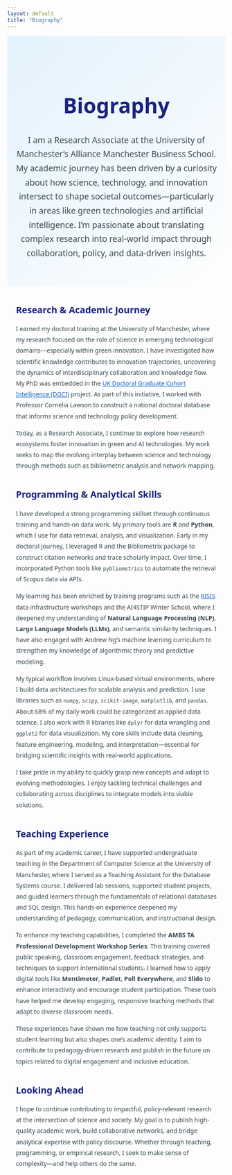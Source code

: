 ```yaml
---
layout: default
title: "Biography"
---
```


<div style="text-align: center; padding: 60px 20px; background: linear-gradient(135deg, #e3f2fd, #fefefe); color: #1a237e; font-family: 'Segoe UI', 'Roboto', sans-serif;">
  <h1 style="font-size: 3rem; font-weight: bold;">Biography</h1>
  <p style="font-size: 1.2rem; max-width: 850px; margin: 0 auto; line-height: 1.7; color: #37474f;">
    I am a Research Associate at the University of Manchester’s Alliance Manchester Business School. My academic journey has been driven by a curiosity about how science, technology, and innovation intersect to shape societal outcomes—particularly in areas like green technologies and artificial intelligence. I’m passionate about translating complex research into real-world impact through collaboration, policy, and data-driven insights.
  </p>
</div>

<div style="max-width: 900px; margin: 40px auto; font-family: 'Segoe UI', 'Roboto', sans-serif; color: #37474f; padding: 0 20px;">

  <h2 style="color: #1a237e;">Research & Academic Journey</h2>
  <p style="line-height: 1.8;">
    I earned my doctoral training at the University of Manchester, where my research focused on the role of science in emerging technological domains—especially within green innovation. I have investigated how scientific knowledge contributes to innovation trajectories, uncovering the dynamics of interdisciplinary collaboration and knowledge flow. My PhD was embedded in the <a href="https://www.mioir.manchester.ac.uk/research/projects/uk-dgci/" style="color: #1565c0;">UK Doctoral Graduate Cohort Intelligence (DGCI)</a> project. As part of this initiative, I worked with Professor Cornelia Lawson to construct a national doctoral database that informs science and technology policy development.
  </p>
  <p style="line-height: 1.8;">
    Today, as a Research Associate, I continue to explore how research ecosystems foster innovation in green and AI technologies. My work seeks to map the evolving interplay between science and technology through methods such as bibliometric analysis and network mapping.
  </p>

  <h2 style="color: #1a237e; margin-top: 40px;">Programming & Analytical Skills</h2>
  <p style="line-height: 1.8;">
    I have developed a strong programming skillset through continuous training and hands-on data work. My primary tools are <strong>R</strong> and <strong>Python</strong>, which I use for data retrieval, analysis, and visualization. Early in my doctoral journey, I leveraged R and the Bibliometrix package to construct citation networks and trace scholarly impact. Over time, I incorporated Python tools like <code>pybliometrics</code> to automate the retrieval of Scopus data via APIs.
  </p>
  <p style="line-height: 1.8;">
    My learning has been enriched by training programs such as the <a href="https://www.risis2.eu/" style="color: #1565c0;">RISIS</a> data infrastructure workshops and the AI4STIP Winter School, where I deepened my understanding of <strong>Natural Language Processing (NLP)</strong>, <strong>Large Language Models (LLMs)</strong>, and semantic similarity techniques. I have also engaged with Andrew Ng’s machine learning curriculum to strengthen my knowledge of algorithmic theory and predictive modeling.
  </p>
  <p style="line-height: 1.8;">
    My typical workflow involves Linux-based virtual environments, where I build data architectures for scalable analysis and prediction. I use libraries such as <code>numpy</code>, <code>scipy</code>, <code>scikit-image</code>, <code>matplotlib</code>, and <code>pandas</code>. About 68% of my daily work could be categorized as applied data science. I also work with R libraries like <code>dplyr</code> for data wrangling and <code>ggplot2</code> for data visualization. My core skills include data cleaning, feature engineering, modeling, and interpretation—essential for bridging scientific insights with real-world applications.
  </p>
  <p style="line-height: 1.8;">
    I take pride in my ability to quickly grasp new concepts and adapt to evolving methodologies. I enjoy tackling technical challenges and collaborating across disciplines to integrate models into viable solutions.
  </p>

  <h2 style="color: #1a237e; margin-top: 40px;">Teaching Experience</h2>
  <p style="line-height: 1.8;">
    As part of my academic career, I have supported undergraduate teaching in the Department of Computer Science at the University of Manchester, where I served as a Teaching Assistant for the Database Systems course. I delivered lab sessions, supported student projects, and guided learners through the fundamentals of relational databases and SQL design. This hands-on experience deepened my understanding of pedagogy, communication, and instructional design.
  </p>
  <p style="line-height: 1.8;">
    To enhance my teaching capabilities, I completed the <strong>AMBS TA Professional Development Workshop Series</strong>. This training covered public speaking, classroom engagement, feedback strategies, and techniques to support international students. I learned how to apply digital tools like <strong>Mentimeter</strong>, <strong>Padlet</strong>, <strong>Poll Everywhere</strong>, and <strong>Slido</strong> to enhance interactivity and encourage student participation. These tools have helped me develop engaging, responsive teaching methods that adapt to diverse classroom needs.
  </p>
  <p style="line-height: 1.8;">
    These experiences have shown me how teaching not only supports student learning but also shapes one’s academic identity. I aim to contribute to pedagogy-driven research and publish in the future on topics related to digital engagement and inclusive education.
  </p>

  <h2 style="color: #1a237e; margin-top: 40px;">Looking Ahead</h2>
  <p style="line-height: 1.8;">
    I hope to continue contributing to impactful, policy-relevant research at the intersection of science and society. My goal is to publish high-quality academic work, build collaborative networks, and bridge analytical expertise with policy discourse. Whether through teaching, programming, or empirical research, I seek to make sense of complexity—and help others do the same.
  </p>
</div>
